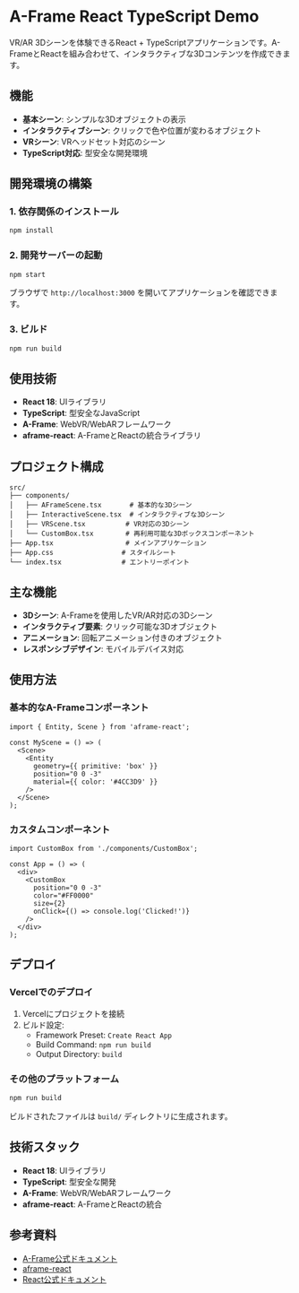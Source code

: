 # A-Frame React TypeScript Demo

VR/AR 3Dシーンを体験できるReact + TypeScriptアプリケーションです。A-FrameとReactを組み合わせて、インタラクティブな3Dコンテンツを作成できます。

## 機能

- **基本シーン**: シンプルな3Dオブジェクトの表示
- **インタラクティブシーン**: クリックで色や位置が変わるオブジェクト
- **VRシーン**: VRヘッドセット対応のシーン
- **TypeScript対応**: 型安全な開発環境

## 開発環境の構築

### 1. 依存関係のインストール

```bash
npm install
```

### 2. 開発サーバーの起動

```bash
npm start
```

ブラウザで `http://localhost:3000` を開いてアプリケーションを確認できます。

### 3. ビルド

```bash
npm run build
```

## 使用技術

- **React 18**: UIライブラリ
- **TypeScript**: 型安全なJavaScript
- **A-Frame**: WebVR/WebARフレームワーク
- **aframe-react**: A-FrameとReactの統合ライブラリ

## プロジェクト構成

```
src/
├── components/
│   ├── AFrameScene.tsx       # 基本的な3Dシーン
│   ├── InteractiveScene.tsx  # インタラクティブな3Dシーン
│   ├── VRScene.tsx          # VR対応の3Dシーン
│   └── CustomBox.tsx        # 再利用可能な3Dボックスコンポーネント
├── App.tsx                  # メインアプリケーション
├── App.css                 # スタイルシート
└── index.tsx               # エントリーポイント
```

## 主な機能

- **3Dシーン**: A-Frameを使用したVR/AR対応の3Dシーン
- **インタラクティブ要素**: クリック可能な3Dオブジェクト
- **アニメーション**: 回転アニメーション付きのオブジェクト
- **レスポンシブデザイン**: モバイルデバイス対応

## 使用方法

### 基本的なA-Frameコンポーネント

```tsx
import { Entity, Scene } from 'aframe-react';

const MyScene = () => (
  <Scene>
    <Entity
      geometry={{ primitive: 'box' }}
      position="0 0 -3"
      material={{ color: '#4CC3D9' }}
    />
  </Scene>
);
```

### カスタムコンポーネント

```tsx
import CustomBox from './components/CustomBox';

const App = () => (
  <div>
    <CustomBox 
      position="0 0 -3" 
      color="#FF0000" 
      size={2}
      onClick={() => console.log('Clicked!')}
    />
  </div>
);
```

## デプロイ

### Vercelでのデプロイ

1. Vercelにプロジェクトを接続
2. ビルド設定:
   - Framework Preset: `Create React App`
   - Build Command: `npm run build`
   - Output Directory: `build`

### その他のプラットフォーム

```bash
npm run build
```

ビルドされたファイルは `build/` ディレクトリに生成されます。

## 技術スタック

- **React 18**: UIライブラリ
- **TypeScript**: 型安全な開発
- **A-Frame**: WebVR/WebARフレームワーク
- **aframe-react**: A-FrameとReactの統合

## 参考資料

- [A-Frame公式ドキュメント](https://aframe.io/docs/)
- [aframe-react](https://github.com/supermedium/aframe-react)
- [React公式ドキュメント](https://react.dev/) 
